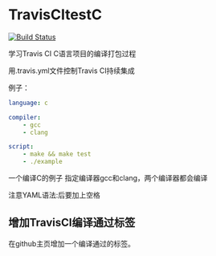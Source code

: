 # TravisCItestC
[![Build Status](https://www.travis-ci.org/LinkinW/TravisCItestC.svg?branch=master)](https://www.travis-ci.org/LinkinW/TravisCItestC)

学习Travis CI C语言项目的编译打包过程

用.travis.yml文件控制Travis CI持续集成

例子：

```yaml
language: c

compiler:
    - gcc
    - clang

script:
    - make && make test
    - ./example
```
一个编译C的例子
指定编译器gcc和clang，两个编译器都会编译

注意YAML语法:后要加上空格

## 增加TravisCI编译通过标签

在github主页增加一个编译通过的标签。

